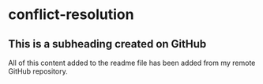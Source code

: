 # conflict-resolution
 ## This is a subheading created on GitHub

All of this content added to the readme file has been added from my remote GitHub repository.

